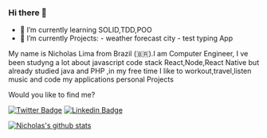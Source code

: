 ### Hi there 👋

- 🌱 I’m currently learning SOLID,TDD,POO 
- 🌱 I’m currently Projects: 
          - weather forecast city 
          - test typing  App

My name is Nicholas Lima from Brazil (🇧🇷).I am Computer Engineer, I ve been studyng a lot about javascript code stack React,Node,React Native but already studied java and PHP 
,in my free time I like to workout,travel,listen music and code my applications personal Projects


Would you like to find me?

[![Twitter Badge](https://img.shields.io/badge/-Twitter-1ca0f1?style=flat-square&labelColor=1ca0f1&logo=twitter&logoColor=white&link=https://twitter.com/nichola58915429)](https://twitter.com/nichola58915429)
[![Linkedin Badge](https://img.shields.io/badge/-LinkedIn-blue?style=flat-square&logo=Linkedin&logoColor=white&link=https://www.linkedin.com/in/nicholas-lima-a360311bb/)](https://www.linkedin.com/in/nicholas-lima-a360311bb/)


[![Nicholas's github stats](https://github-readme-stats.vercel.app/api?username=nicholaslima&count_private=true)](https://github.com/nicholaslima)

